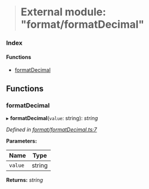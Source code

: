 > # External module: "format/formatDecimal"

### Index

#### Functions

* [formatDecimal](_format_formatdecimal_.md#formatdecimal)

## Functions

###  formatDecimal

▸ **formatDecimal**(`value`: string): *string*

*Defined in [format/formatDecimal.ts:7](https://github.com/polkadot-js/common/blob/6c79462/packages/util/src/format/formatDecimal.ts#L7)*

**Parameters:**

Name | Type |
------ | ------ |
`value` | string |

**Returns:** *string*